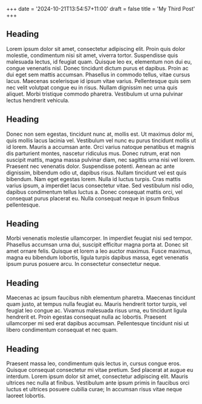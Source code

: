 +++
date = '2024-10-21T13:54:57+11:00'
draft = false
title = 'My Third Post'
+++

## Heading
Lorem ipsum dolor sit amet, consectetur adipiscing elit. Proin quis dolor molestie, condimentum nisi sit amet, viverra tortor. Suspendisse quis malesuada lectus, id feugiat quam. Quisque leo ex, elementum non dui eu, congue venenatis nisl. Donec tincidunt dictum purus et dapibus. Proin ac dui eget sem mattis accumsan. Phasellus in commodo tellus, vitae cursus lacus. Maecenas scelerisque id ipsum vitae varius. Pellentesque quis sem nec velit volutpat congue eu in risus. Nullam dignissim nec urna quis aliquet. Morbi tristique commodo pharetra. Vestibulum ut urna pulvinar lectus hendrerit vehicula.

## Heading
Donec non sem egestas, tincidunt nunc at, mollis est. Ut maximus dolor mi, quis mollis lacus lacinia vel. Vestibulum vel nunc eu purus tincidunt mollis ut id lorem. Mauris a accumsan ante. Orci varius natoque penatibus et magnis dis parturient montes, nascetur ridiculus mus. Donec rutrum, erat non suscipit mattis, magna massa pulvinar diam, nec sagittis urna nisi vel lorem. Praesent nec venenatis dolor. Suspendisse potenti. Aenean ac ante dignissim, bibendum odio ut, dapibus risus. Nullam tincidunt vel est quis bibendum. Nam eget egestas lorem. Nulla id luctus turpis. Cras mattis varius ipsum, a imperdiet lacus consectetur vitae. Sed vestibulum nisl odio, dapibus condimentum tellus luctus a. Donec consequat mattis orci, vel consequat purus placerat eu. Nulla consequat neque in ipsum finibus pellentesque.

## Heading
Morbi venenatis molestie ullamcorper. In imperdiet feugiat nisi sed tempor. Phasellus accumsan urna dui, suscipit efficitur magna porta at. Donec sit amet ornare felis. Quisque et lorem a leo auctor maximus. Fusce maximus, magna eu bibendum lobortis, ligula turpis dapibus massa, eget venenatis ipsum purus posuere arcu. In consectetur consectetur neque.

## Heading
Maecenas ac ipsum faucibus nibh elementum pharetra. Maecenas tincidunt quam justo, at tempus nulla feugiat eu. Mauris hendrerit tortor turpis, vel feugiat leo congue ac. Vivamus malesuada risus urna, eu tincidunt ligula hendrerit et. Proin egestas consequat nulla ac lobortis. Praesent ullamcorper mi sed erat dapibus accumsan. Pellentesque tincidunt nisi ut libero condimentum consequat et nec quam.

## Heading
Praesent massa leo, condimentum quis lectus in, cursus congue eros. Quisque consequat consectetur mi vitae pretium. Sed placerat at augue eu interdum. Lorem ipsum dolor sit amet, consectetur adipiscing elit. Mauris ultrices nec nulla at finibus. Vestibulum ante ipsum primis in faucibus orci luctus et ultrices posuere cubilia curae; In accumsan risus vitae neque laoreet lobortis.
